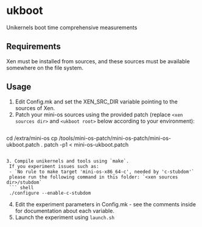 # ukboot
Unikernels boot time comprehensive measurements

## Requirements
Xen must be installed from sources, and these sources must be available somewhere on the file system.

## Usage
1. Edit Config.mk and set the XEN_SRC_DIR variable pointing to the sources of Xen.
2. Patch your mini-os sources using the provided patch (replace `<xen sources dir>` and `<ukboot root>` below according to your environment):
   ``` shell
  cd <xen sources dir>/extra/mini-os
  cp <ukboot root>/tools/mini-os-patch/mini-os-patch/mini-os-ukboot.patch .
  patch -p1 < mini-os-ukboot.patch
  ```
 
3. Compile unikernels and tools using `make`.
   If you experiment issues such as:
   - `No rule to make target 'mini-os-x86_64-c', needed by 'c-stubdom'`
   please run the following command in this folder: `<xen sources dir>/stubdom`
   ``` shell
   ./configure --enable-c-stubdom
   ```
   
4. Edit the experiment parameters in Config.mk - see the comments inside for documentation about each variable.
5. Launch the experiment using `launch.sh`
